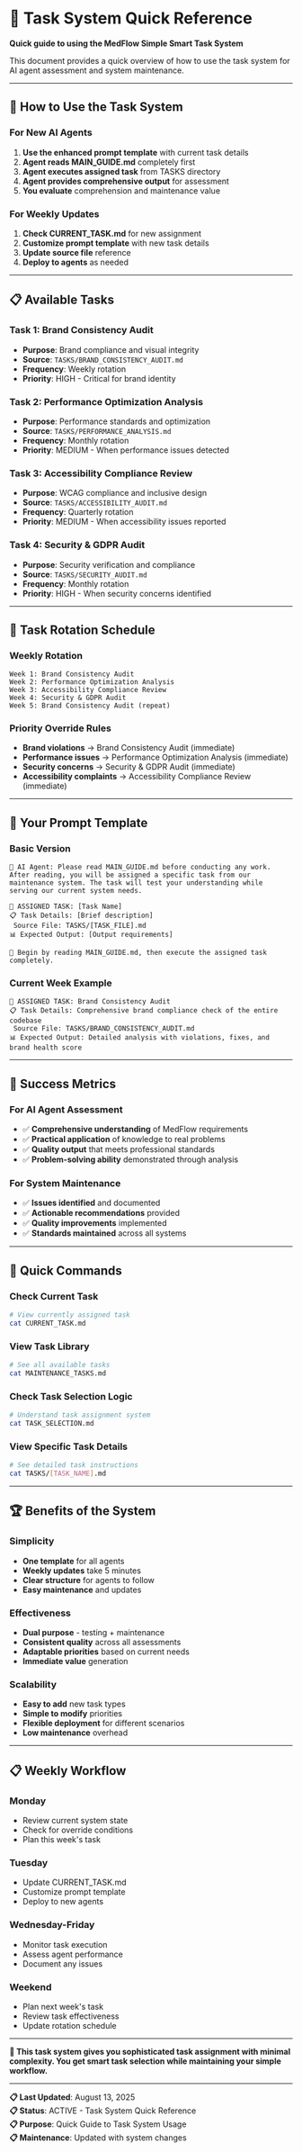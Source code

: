 # 🎯 Task System Quick Reference

**Quick guide to using the MedFlow Simple Smart Task System**

This document provides a quick overview of how to use the task system for AI agent assessment and system maintenance.

---

## 🚀 **How to Use the Task System**

### **For New AI Agents**
1. **Use the enhanced prompt template** with current task details
2. **Agent reads MAIN_GUIDE.md** completely first
3. **Agent executes assigned task** from TASKS directory
4. **Agent provides comprehensive output** for assessment
5. **You evaluate** comprehension and maintenance value

### **For Weekly Updates**
1. **Check CURRENT_TASK.md** for new assignment
2. **Customize prompt template** with new task details
3. **Update source file** reference
4. **Deploy to agents** as needed

---

## 📋 **Available Tasks**

### **Task 1: Brand Consistency Audit**
- **Purpose**: Brand compliance and visual integrity
- **Source**: `TASKS/BRAND_CONSISTENCY_AUDIT.md`
- **Frequency**: Weekly rotation
- **Priority**: HIGH - Critical for brand identity

### **Task 2: Performance Optimization Analysis**
- **Purpose**: Performance standards and optimization
- **Source**: `TASKS/PERFORMANCE_ANALYSIS.md`
- **Frequency**: Monthly rotation
- **Priority**: MEDIUM - When performance issues detected

### **Task 3: Accessibility Compliance Review**
- **Purpose**: WCAG compliance and inclusive design
- **Source**: `TASKS/ACCESSIBILITY_AUDIT.md`
- **Frequency**: Quarterly rotation
- **Priority**: MEDIUM - When accessibility issues reported

### **Task 4: Security & GDPR Audit**
- **Purpose**: Security verification and compliance
- **Source**: `TASKS/SECURITY_AUDIT.md`
- **Frequency**: Monthly rotation
- **Priority**: HIGH - When security concerns identified

---

## 🔄 **Task Rotation Schedule**

### **Weekly Rotation**
```
Week 1: Brand Consistency Audit
Week 2: Performance Optimization Analysis
Week 3: Accessibility Compliance Review
Week 4: Security & GDPR Audit
Week 5: Brand Consistency Audit (repeat)
```

### **Priority Override Rules**
- **Brand violations** → Brand Consistency Audit (immediate)
- **Performance issues** → Performance Optimization Analysis (immediate)
- **Security concerns** → Security & GDPR Audit (immediate)
- **Accessibility complaints** → Accessibility Compliance Review (immediate)

---

## 📝 **Your Prompt Template**

### **Basic Version**
```
🤖 AI Agent: Please read MAIN_GUIDE.md before conducting any work. After reading, you will be assigned a specific task from our maintenance system. The task will test your understanding while serving our current system needs.

🎯 ASSIGNED TASK: [Task Name]
📋 Task Details: [Brief description]
 Source File: TASKS/[TASK_FILE].md
📊 Expected Output: [Output requirements]

🚀 Begin by reading MAIN_GUIDE.md, then execute the assigned task completely.
```

### **Current Week Example**
```
🎯 ASSIGNED TASK: Brand Consistency Audit
📋 Task Details: Comprehensive brand compliance check of the entire codebase
 Source File: TASKS/BRAND_CONSISTENCY_AUDIT.md
📊 Expected Output: Detailed analysis with violations, fixes, and brand health score
```

---

## 🎯 **Success Metrics**

### **For AI Agent Assessment**
- ✅ **Comprehensive understanding** of MedFlow requirements
- ✅ **Practical application** of knowledge to real problems
- ✅ **Quality output** that meets professional standards
- ✅ **Problem-solving ability** demonstrated through analysis

### **For System Maintenance**
- ✅ **Issues identified** and documented
- ✅ **Actionable recommendations** provided
- ✅ **Quality improvements** implemented
- ✅ **Standards maintained** across all systems

---

## 🚀 **Quick Commands**

### **Check Current Task**
```bash
# View currently assigned task
cat CURRENT_TASK.md
```

### **View Task Library**
```bash
# See all available tasks
cat MAINTENANCE_TASKS.md
```

### **Check Task Selection Logic**
```bash
# Understand task assignment system
cat TASK_SELECTION.md
```

### **View Specific Task Details**
```bash
# See detailed task instructions
cat TASKS/[TASK_NAME].md
```

---

## 🏆 **Benefits of the System**

### **Simplicity**
- **One template** for all agents
- **Weekly updates** take 5 minutes
- **Clear structure** for agents to follow
- **Easy maintenance** and updates

### **Effectiveness**
- **Dual purpose** - testing + maintenance
- **Consistent quality** across all assessments
- **Adaptable priorities** based on current needs
- **Immediate value** generation

### **Scalability**
- **Easy to add** new task types
- **Simple to modify** priorities
- **Flexible deployment** for different scenarios
- **Low maintenance** overhead

---

## 📋 **Weekly Workflow**

### **Monday**
- Review current system state
- Check for override conditions
- Plan this week's task

### **Tuesday**
- Update CURRENT_TASK.md
- Customize prompt template
- Deploy to new agents

### **Wednesday-Friday**
- Monitor task execution
- Assess agent performance
- Document any issues

### **Weekend**
- Plan next week's task
- Review task effectiveness
- Update rotation schedule

---

**🎯 This task system gives you sophisticated task assignment with minimal complexity. You get smart task selection while maintaining your simple workflow.**

---

**📋 Last Updated**: August 13, 2025  
**📋 Status**: ACTIVE - Task System Quick Reference  
**📋 Purpose**: Quick Guide to Task System Usage  
**📋 Maintenance**: Updated with system changes
